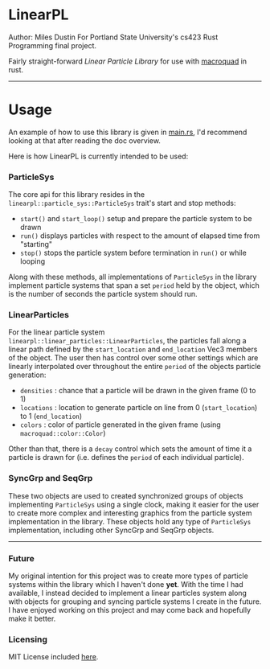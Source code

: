 # LinearPL

Author: Miles Dustin 
For Portland State University's cs423 Rust Programming final project.

Fairly straight-forward *Linear Particle Library* for use with
[macroquad](https://github.com/not-fl3/macroquad) in rust.

---

# Usage

An example of how to use this library is given in [main.rs](src/main.rs), I'd recommend
looking at that after reading the doc overview.

Here is how LinearPL is currently intended to be used:

### ParticleSys

The core api for this library resides in the `linearpl::particle_sys::ParticleSys`
trait's start and stop methods:

* `start()` and `start_loop()` setup and prepare the particle system to be drawn
* `run()` displays particles with respect to the amount of elapsed time from "starting"
* `stop()` stops the particle system before termination in `run()` or while looping

Along with these methods, all implementations of `ParticleSys` in the library implement
particle systems that span a set `period` held by the object, which is the number of seconds
the particle system should run.

### LinearParticles

For the linear particle system `linearpl::linear_particles::LinearParticles`, the particles 
fall along a linear path defined by the `start_location` and `end_location` Vec3 members of
the object. The user then has control over some other settings which are linearly interpolated
over throughout the entire `period` of the objects particle generation:

* `densities` : chance that a particle will be drawn in the given frame (0 to 1)
* `locations` : location to generate particle on line from 0 (`start_location`) to 1 (`end_location`)
* `colors` : color of particle generated in the given frame (using `macroquad::color::Color`)

Other than that, there is a `decay` control which sets the amount of time it a particle
is drawn for (i.e. defines the `period` of each individual particle).

### SyncGrp and SeqGrp

These two objects are used to created synchronized groups of objects implementing `ParticleSys`
using a single clock, making it easier for the user to create more complex and interesting
graphics from the particle system implementation in the library. These objects hold any
type of `ParticleSys` implementation, including other SyncGrp and SeqGrp objects.

---

### Future

My original intention for this project was to create more types of particle systems within the
library which I haven't done **yet**. With the time I had available, I instead decided to
implement a linear particles system along with objects for grouping and syncing particle systems
I create in the future. I have enjoyed working on this project and may come back and hopefully 
make it better.


### Licensing

MIT License included [here](LICENSE.txt).
